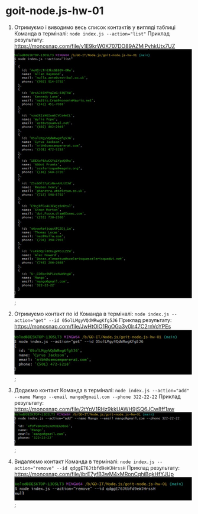 # goit-node.js-hw-01

1. Отримуємо і виводимо весь список контактів у вигляді таблиці
Команда в терміналі: `node index.js --action="list"`
Приклад результату: https://monosnap.com/file/v1E9krW0K707DO89AZMiPyhkUtx7UZ
![Screenshot](./screenshots/Action-list.jpg);

2. Отримуємо контакт по id
Команда в терміналі: `node index.js --action="get" --id 05olLMgyVQdWRwgKfg5J6`
Приклад результату: https://monosnap.com/file/JwHtOlO1RgOGa3y0lr47C2rnVoYPEs
![Screenshot](./screenshots/Action-get.jpg);

3. Додаємо контакт
Команда в терміналі: `node index.js --action="add" --name Mango --email mango@gmail.com --phone 322-22-22`
Приклад результату: https://monosnap.com/file/2tYpV1RHz9kkUAWH9jSQ6JCw8ff1aw
![Screenshot](./screenshots/Action-add.jpg);

4. Видаляємо контакт
Команда в терміналі: `node index.js --action="remove" --id qdggE76Jtbfd9eWJHrssH`
Приклад результату: https://monosnap.com/file/ibrE7yfB3wM4xMRonCqhiBqkHfYJUp
![Screenshot](./screenshots/Action-remove.jpg);